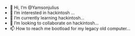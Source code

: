 - 👋 Hi, I’m @Yamsonjulius
- 👀 I’m interested in hackintosh ...
- 🌱 I’m currently learning hackintosh...
- 💞️ I’m looking to collaborate on hackintosh...
- 📫 How to reach me bootload for my legacy old computer...

<!---
Yamsonjulius/Yamsonjulius is a ✨ special ✨ repository because its `README.md` (this file) appears on your GitHub profile.
You can click the Preview link to take a look at your changes.
--->
